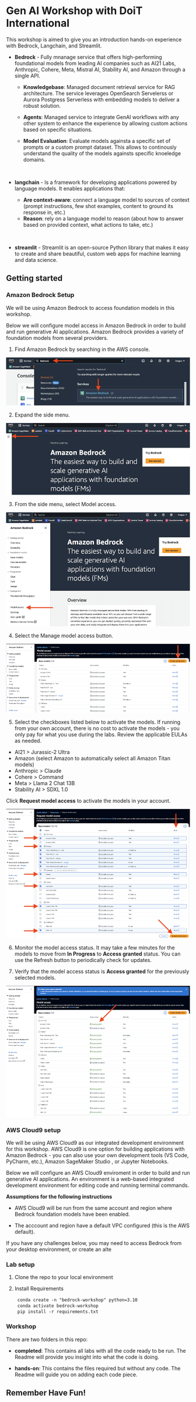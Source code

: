 # Gen AI Workshop with DoiT International

This workshop is aimed to give you an introduction hands-on experience with Bedrock, Langchain, and Streamlit.

* **Bedrock** - Fully mnanage service that offers high-performing foundational models from leading AI companies such as AI21 Labs, Anthropic, Cohere, Meta, Mistral AI, Stability AI, and Amazon through a single API.

    * **Knowledgebase**: Managed document retrieval service for RAG architecture. The service leverages OpenSearch Servelerss or Aurora Postgress Serverless with embedding models to deliver a robust solution.

    * **Agents**: Managed service to integrate GenAI workflows with any other system to enhance the experience by allowing custom actions based on specific situations.

    * **Model Evaluation**: Evaluate models againsta a specific set of prompts or a custom prompt dataset. This allows to continously understand the quality of the models againsts specific knoeledge domains.

<br>

* **langchain** - Is a framework for developing applications powered by language models. It enables applications that:

    * **Are context-aware**: connect a language model to sources of context (prompt instructions, few shot examples, content to ground its response in, etc.)
    * **Reason**: rely on a language model to reason (about how to answer based on provided context, what actions to take, etc.)

<br>

* **streamlit** - Streamlit is an open-source Python library that makes it easy to create and share beautiful, custom web apps for machine learning and data science.

## Getting started

### Amazon Bedrock Setup

We will be using Amazon Bedrock  to access foundation models in this workshop.

Below we will configure model access in Amazon Bedrock in order to build and run generative AI applications. Amazon Bedrock provides a variety of foundation models from several providers.

1. Find Amazon Bedrock by searching in the AWS console.

![Bedrock search](./images/bedrock-search.png)

2. Expand the side menu.

![Bedrock side menu](./images/bedrock-menu-expand.png)

3. From the side menu, select Model access.

![Bedrock access link](./images/model-access-link.png)

4. Select the Manage model access button.

![Bedrock access](./images/model-access-view-subset.png)

5. Select the checkboxes listed below to activate the models. If running from your own account, there is no cost to activate the models - you only pay for what you use during the labs. Review the applicable EULAs as needed.

* AI21 > Jurassic-2 Ultra
* Amazon (select Amazon to automatically select all Amazon Titan models)
* Anthropic > Claude
* Cohere > Command
* Meta > Llama 2 Chat 13B
* Stability AI > SDXL 1.0

Click **Request model access** to activate the models in your account.

![Bedrock edit subset](./images/model-access-edit-subset.png)

6. Monitor the model access status. It may take a few minutes for the models to move from **In Progress** to **Access granted** status. You can use the Refresh button to periodically check for updates.

7. Verify that the model access status is **Access granted** for the previously selected models.

![Bedrock access](./images/model-access-complete-subset.png)

### AWS Cloud9 setup

We will be using AWS Cloud9  as our integrated development environment for this workshop. AWS Cloud9 is one option for building applications with Amazon Bedrock - you can also use your own development tools (VS Code, PyCharm, etc.), Amazon SageMaker Studio , or Jupyter Notebooks.

Below we will configure an AWS Cloud9 enviroment  in order to build and run generative AI applications. An environment is a web-based integrated development environment for editing code and running terminal commands.

**Assumptions for the following instructions**

* AWS Cloud9 will be run from the same account and region where Bedrock foundation models have been enabled.

* The acccount and region have a default VPC configured (this is the AWS default).

If you have any challenges below, you may need to access Bedrock from your desktop environment, or create an alte

### Lab setup

1. Clone the repo to your local environment

2. Install Requirements

        conda create -n "bedrock-workshop" python=3.10
        conda activate bedrock-workshop
        pip install -r requirements.txt


### Workshop

There are two folders in this repo:

* **completed**: This contains all labs with all the code ready to be run. The Readme will provide you insight into what the code is doing.

* **hands-on**: This contains the files required but without any code. The Readme will guide you on adding each code piece.

## Remember Have Fun!